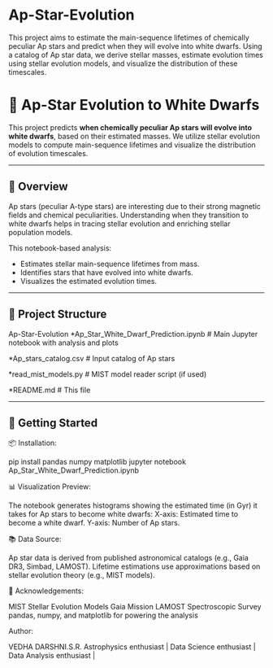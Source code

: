 # Ap-Star-Evolution
This project aims to estimate the main-sequence lifetimes of chemically peculiar Ap stars and predict when they will evolve into white dwarfs. Using a catalog of Ap star data, we derive stellar masses, estimate evolution times using stellar evolution models, and visualize the distribution of these timescales.
# 🌟 Ap-Star Evolution to White Dwarfs

This project predicts **when chemically peculiar Ap stars will evolve into white dwarfs**, based on their estimated masses. We utilize stellar evolution models to compute main-sequence lifetimes and visualize the distribution of evolution timescales.

---


## 🔭 Overview

Ap stars (peculiar A-type stars) are interesting due to their strong magnetic fields and chemical peculiarities. Understanding when they transition to white dwarfs helps in tracing stellar evolution and enriching stellar population models.

This notebook-based analysis:

- Estimates stellar main-sequence lifetimes from mass.
- Identifies stars that have evolved into white dwarfs.
- Visualizes the estimated evolution times.

---


## 📁 Project Structure
Ap-Star-Evolution
*Ap_Star_White_Dwarf_Prediction.ipynb # Main Jupyter notebook with analysis and plots

*Ap_stars_catalog.csv # Input catalog of Ap stars

*read_mist_models.py # MIST model reader script (if used)

*README.md # This file

---


## 🚀 Getting Started 

 📦 Installation:

pip install pandas numpy matplotlib
jupyter notebook Ap_Star_White_Dwarf_Prediction.ipynb


📊 Visualization Preview:

The notebook generates histograms showing the estimated time (in Gyr) it takes for Ap stars to become white dwarfs:
X-axis: Estimated time to become a white dwarf.
Y-axis: Number of Ap stars.


📚 Data Source:

Ap star data is derived from published astronomical catalogs (e.g., Gaia DR3, Simbad, LAMOST).
Lifetime estimations use approximations based on stellar evolution theory (e.g., MIST models).


📄 Acknowledgements:

MIST Stellar Evolution Models
Gaia Mission
LAMOST Spectroscopic Survey
pandas, numpy, and matplotlib for powering the analysis


Author:

VEDHA DARSHNI.S.R.
Astrophysics enthusiast | Data Science enthusiast | Data Analysis enthusiast |




